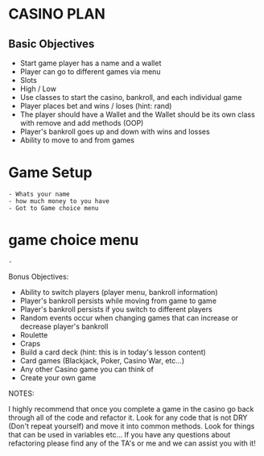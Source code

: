 # CASINO PLAN

## Basic Objectives

- Start game player has a name and a wallet
- Player can go to different games via menu
- Slots
- High / Low
- Use classes to start the casino, bankroll, and each individual game
- Player places bet and wins / loses (hint: rand)
- The player should have a Wallet and the Wallet should be its own class with remove and add methods (OOP)
- Player's bankroll goes up and down with wins and losses
- Ability to move to and from games


# Game Setup
    - Whats your name
    - how much money to you have
    - Got to Game choice menu
# game choice menu
    - 
 

Bonus Objectives:

- Ability to switch players (player menu, bankroll information)
- Player's bankroll persists while moving from game to game
- Player's bankroll persists if you switch to different players
- Random events occur when changing games that can increase or decrease player's bankroll
- Roulette
- Craps
- Build a card deck (hint: this is in today's lesson content)
- Card games (Blackjack, Poker, Casino War, etc...)
- Any other Casino game you can think of
- Create your own game
 

NOTES:

I highly recommend that once you complete a game in the casino go back through all of the code and refactor it. Look for any code that is not DRY (Don't repeat yourself) and move it into common methods. Look for things that can be used in variables etc... If you have any questions about refactoring please find any of the TA's or me and we can assist you with it!